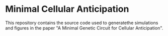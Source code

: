 # Minimal Cellular Anticipation

This repository contains the source code used to generatethe simulations
and figures in the paper "A Minimal Genetic Circuit for Cellular Anticipation".
